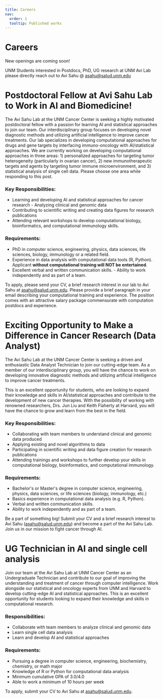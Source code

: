 ```yaml
---
title: Careers
nav:
  order: 1
  tooltip: Published works
---
```


# <i class="fas fa-microscope"></i>Careers

New openings are coming soon!

UNM Students interested in Postdocs, PhD, UG research at UNM Avi Lab please directly reach out to Avi Sahu @ [asahu@salud.unm.edu](asahu@salud.unm.edu) 

# Postdoctoral Fellow at Avi Sahu Lab to Work in AI and Biomedicine!
The Avi Sahu Lab at the UNM Cancer Center is seeking a highly motivated postdoctoral fellow with a passion for learning AI and statistical approaches to join our team. Our interdisciplinary group focuses on developing novel diagnostic methods and utilizing artificial intelligence to improve cancer treatments. Our lab specializes in developing computational approaches for drugs and gene targets by interfacing immuno-oncology with AI/statistical approaches. We are currently working on developing computational approaches in three areas: 1) personalized approaches for targeting tumor heterogeneity (particularly in ovarian cancer), 2) new immunotherapeutic targets and agents by targeting tumor immune microenvironment, and 3) statistical analysis of single cell data. Please choose one area while responding to this post.

### Key Responsibilities:
- Learning and developing AI and statistical approaches for cancer research - Analyzing clinical and genomic data 
-  Contributing to scientific writing and creating data figures for research publications 
- Attending relevant workshops to develop computational biology, bioinformatics, and computational immunology skills.

### Requirements:
-  PhD in computer science, engineering, physics, data sciences, life sciences, biology, immunology or a related field. 
-  Experience in data analysis with computational data tools (R, Python). Applicant **without computational training will NOT be entertained**.  
-  Excellent verbal and written communication skills. - Ability to work independently and as part of a team.

To apply, please send your CV, a brief research interest in our lab to Avi Sahu at [asahu@salud.unm.edu](asahu@salud.unm.edu). Please provide a brief paragraph in your email describing your computational training and experience. The position comes with an attractive salary package commensurate with computation postdocs and experience.


# Exciting Opportunity to Make a Difference in Cancer Research (Data Analyst)

The Avi Sahu Lab at the UNM Cancer Center is seeking a driven and enthusiastic Data Analyst Technician to join our cutting-edge team. As a member of our interdisciplinary group, you will have the chance to work on developing innovative diagnostic methods and utilizing artificial intelligence to improve cancer treatments.

This is an excellent opportunity for students, who are looking to expand their knowledge and skills in AI/statistical approaches and contribute to the development of new cancer therapies. With the possibility of working with renowned researchers, Drs. Jun Liu and Keith Flaherty at Harvard, you will have the chance to grow and learn from the best in the field.

### Key Responsibilities:

- Collaborating with team members to understand clinical and genomic data produced
- Applying existing and novel algorithms to data
- Participating in scientific writing and data figure creation for research publications
- Attending trainings and workshops to further develop your skills in computational biology, bioinformatics, and computational immunology.


### Requirements:

- Bachelor's or Master's degree in computer science, engineering, physics, data sciences, or life sciences (biology, immunology, etc.)
- Basics experience in computational data analysis (e.g. R, Python).
- Verbal and written communication skills. 
- Ability to work independently and as part of a team.

Be a part of something big! Submit your CV and a brief research interest to Avi Sahu ([asahu@salud.unm.edu](asahu@salud.unm.edu)) and become a part of the Avi Sahu Lab. Join us in our mission to fight cancer through AI.


# UG Technician in AI and single cell analysis

Join our team at the Avi Sahu Lab at UNM Cancer Center as an Undergraduate Technician and contribute to our goal of improving the understanding and treatment of cancer through computer intelligence. Work alongside our statistical and oncology experts from UNM and Harvard to develop cutting-edge AI and statistical approaches. This is an excellent opportunity for students looking to expand their knowledge and skills in computational research.

### Responsibilities:
- Collaborate with team members to analyze clinical and genomic data
- Learn single cell data analysis
- Learn and develop AI and statistical approaches

### Requirements:
- Pursuing a degree in computer science, engineering, biochemistry, chemistry, or math major
- Knowledge of R or Python for computational data analysis
- Minimum cumulative GPA of 3.0/4.0
- Able to work a minimum of 10 hours per week

To apply, submit your CV to Avi Sahu at [asahu@salud.unm.edu](asahu@salud.unm.edu). 